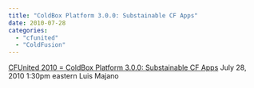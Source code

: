 ```yaml
---
title: "ColdBox Platform 3.0.0: Substainable CF Apps"
date: 2010-07-28
categories: 
  - "cfunited"
  - "ColdFusion"
---
```


[CFUnited 2010 = ColdBox Platform 3.0.0: Substainable CF Apps](https://docs.google.com/document/pub?id=1wT-GjOANVOZV5fQbzbQ_ZldV9UlywEdPFDRgFrKo6a4) July 28, 2010 1:30pm eastern Luis Majano

